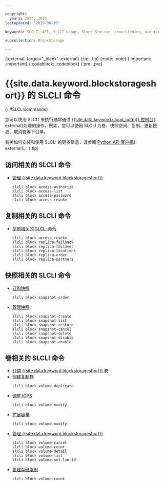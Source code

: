 ```yaml
---

copyright:
  years: 2014, 2019
lastupdated: "2019-06-10"

keywords: SLCLI, API, SLCLI usage, Block Storage, provisioning, ordering, managing

subcollection: BlockStorage

---
```

{:external: target="_blank" .external}
{:tip: .tip}
{:note: .note}
{:important: .important}
{:codeblock: .codeblock}
{:pre: .pre}

# {{site.data.keyword.blockstorageshort}} 的 SLCLI 命令
{: #SLCLIcommands}

您可以使用 SLCLI 来执行通常通过 [{{site.data.keyword.cloud_notm}} 控制台](https://{DomainName}/){: external}处理的操作。例如，您可以使用 SLCLI 为卷、快照空间、复制、更新授权、取消卷等下订单。

有关如何安装和使用 SLCLI 的更多信息，请参阅 [Python API 客户机](https://softlayer-python.readthedocs.io/en/latest/cli/){: external}。
{:tip}

## 访问相关的 SLCLI 命令
* [管理 {{site.data.keyword.blockstorageshort}}](/docs/infrastructure/BlockStorage?topic=BlockStorage-managingstorage)  
  ```
  slcli block access-authorize
  slcli block access-list
  slcli block access-password
  slcli block access-revoke
  ```

## 复制相关的 SLCLI 命令

* [复制相关的 SLCLI 命令](/docs/infrastructure/BlockStorage?topic=BlockStorage-replication#clicommands)
  ```
  slcli block access-revoke
  slcli block replica-failback
  slcli block replica-failover
  slcli block replica-locations
  slcli block replica-order
  slcli block replica-partners
  ```

## 快照相关的 SLCLI 命令

* [订购快照](/docs/infrastructure/BlockStorage?topic=BlockStorage-snapshots#ordering-snapshot-space-through-the-slcli)
  ```
  slcli block snapshot-order
  ```

* [管理快照](/docs/infrastructure/BlockStorage?topic=BlockStorage-managingSnapshots)
  ```
  slcli block snapshot-create
  slcli block snapshot-list
  slcli block snapshot-restore
  slcli block snapshot-cancel
  slcli block snapshot-delete
  slcli block snapshot-disable
  slcli block snapshot-enable
  ```

## 卷相关的 SLCLI 命令

* [订购 {{site.data.keyword.blockstorageshort}} 卷](/docs/infrastructure/BlockStorage?topic=BlockStorage-orderingthroughCLI)
* [创建复制卷](/docs/infrastructure/BlockStorage?topic=BlockStorage-duplicatevolume)
  ```
  slcli block volume-duplicate
  ```
* [调整 IOPS](/docs/infrastructure/BlockStorage?topic=BlockStorage-adjustingIOPS#steps)
  ```
  slcli block volume-modify
  ```
* [扩展容量](/docs/infrastructure/BlockStorage?topic=BlockStorage-expandingcapacity#steps)
  ```
  slcli block volume-modify
  ```
* [管理 {{site.data.keyword.blockstorageshort}}](/docs/infrastructure/BlockStorage?topic=BlockStorage-managingstorage)  
  ```
  slcli block volume-cancel
  slcli block volume-count
  slcli block volume-detail
  slcli block volume-list
  slcli block volume-set-lun-id
  ```
* [管理存储限制](/docs/infrastructure/BlockStorage?topic=BlockStorage-managingstoragelimits)  
  ```
  slcli block volume-count
  ```
